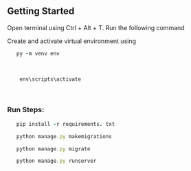 ## Getting Started
 

Open terminal using Ctrl + Alt + T. Run the following command <br>

Create and activate virtual environment using <br>
```ruby
   py -m venv env
```
<br>

```ruby
    env\scripts\activate
``` 
<br>

### Run Steps:

```ruby 
   pip install -r requirements. txt
```

```ruby 
   python manage.py makemigrations
```

```ruby 
   python manage.py migrate
``` 

```ruby 
   python manage.py runserver
``` 
